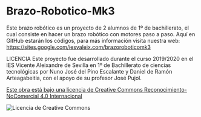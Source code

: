# Brazo-Robotico-Mk3
Este brazo robótico es un proyecto de 2 alumnos de 1º de bachillerato, el cual consiste en hacer un brazo robótico con motores paso a paso.
Aquí en GitHub estarán los códigos, para más información visita nuestra web: https://sites.google.com/iesvaleix.com/brazoroboticomk3

LICENCIA
Este proyecto fue desarrollado durante el curso 2019/2020 en el IES Vicente Aleixandre de Sevilla en 1º de Bachillerato de ciencias tecnológicas por Nuno José del Pino Escalante y Daniel de Ramón Arteagabeitia, con el apoyo de su profesor José Pujol. 

<a rel="license" href="http://creativecommons.org/licenses/by-nc/4.0/">Este obra está bajo una <a rel="license" href="http://creativecommons.org/licenses/by-nc/4.0/">licencia de Creative Commons Reconocimiento-NoComercial 4.0 Internacional

</a><img alt="Licencia de Creative Commons" style="border-width:0" src="https://i.creativecommons.org/l/by-nc/4.0/88x31.png" /></a><br />
